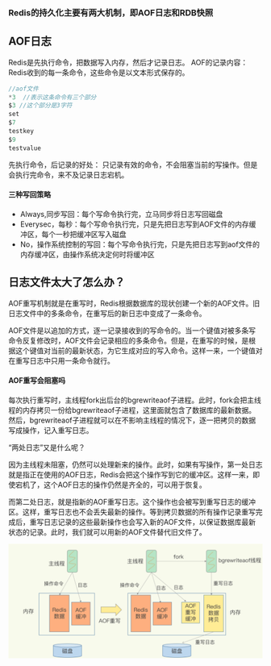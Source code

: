 ### Redis的持久化主要有两大机制，即AOF日志和RDB快照

## AOF日志

Redis是先执行命令，把数据写入内存，然后才记录日志。
AOF的记录内容：Redis收到的每一条命令，这些命令是以文本形式保存的。

```c
//aof文件
*3  //表示这条命令有三个部分
$3 //这个部分是3字符
set
$7
testkey
$9
testvalue
```

先执行命令，后记录的好处：
只记录有效的命令，不会阻塞当前的写操作。但是会执行完命令，来不及记录日志宕机。

#### 三种写回策略

+ Always,同步写回：每个写命令执行完，立马同步将日志写回磁盘
+ Everysec，每秒：每个写命令执行完，只是先把日志写到AOF文件的内存缓冲区，每个一秒把缓冲区写入磁盘
+ No，操作系统控制的写回：每个写命令执行完，只是先把日志写到aof文件的内存缓冲区，由操作系统决定何时将缓冲区

## 日志文件太大了怎么办？

AOF重写机制就是在重写时，Redis根据数据库的现状创建一个新的AOF文件。旧日志文件中的多条命令，在重写后的新日志中变成了一条命令。

AOF文件是以追加的方式，逐一记录接收到的写命令的。当一个键值对被多条写命令反复修改时，AOF文件会记录相应的多条命令。但是，在重写的时候，是根据这个键值对当前的最新状态，为它生成对应的写入命令。这样一来，一个键值对在重写日志中只用一条命令就行。

#### AOF重写会阻塞吗

每次执行重写时，主线程fork出后台的bgrewriteaof子进程。此时，fork会把主线程的内存拷贝一份给bgrewriteaof子进程，这里面就包含了数据库的最新数据。然后，bgrewriteaof子进程就可以在不影响主线程的情况下，逐一把拷贝的数据写成操作，记入重写日志。

“两处日志”又是什么呢？

因为主线程未阻塞，仍然可以处理新来的操作。此时，如果有写操作，第一处日志就是指正在使用的AOF日志，Redis会把这个操作写到它的缓冲区。这样一来，即使宕机了，这个AOF日志的操作仍然是齐全的，可以用于恢复。

而第二处日志，就是指新的AOF重写日志。这个操作也会被写到重写日志的缓冲区。这样，重写日志也不会丢失最新的操作。等到拷贝数据的所有操作记录重写完成后，重写日志记录的这些最新操作也会写入新的AOF文件，以保证数据库最新状态的记录。此时，我们就可以用新的AOF文件替代旧文件了。

<img src=".assets/image-20210823154719155.png" alt="image-20210823154719155" style="zoom:50%;" />

